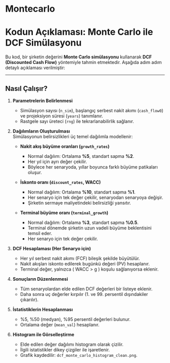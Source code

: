 # Montecarlo
# Kodun Açıklaması: Monte Carlo ile DCF Simülasyonu

Bu kod, bir şirketin değerini **Monte Carlo simülasyonu** kullanarak **DCF (Discounted Cash Flow)** yöntemiyle tahmin etmektedir. Aşağıda adım adım detaylı açıklaması verilmiştir:  

---
## Nasıl Çalışır?

1. **Parametrelerin Belirlenmesi**  
   - Simülasyon sayısı (`n_sim`), başlangıç serbest nakit akımı (`cash_flow0`) ve projeksiyon süresi (`years`) tanımlanır.  
   - Rastgele sayı üreteci (`rng`) ile tekrarlanabilirlik sağlanır.

2. **Dağılımların Oluşturulması**  
   Simülasyonun belirsizlikleri üç temel dağılımla modellenir:  

   - **Nakit akış büyüme oranları (`growth_rates`)**  
     - Normal dağılım: Ortalama **%5**, standart sapma **%2**.  
     - Her yıl için ayrı değer çekilir.  
     - Böylece her senaryoda, yıllar boyunca farklı büyüme patikaları oluşur.  

   - **İskonto oranı (`discount_rates`, WACC)**  
     - Normal dağılım: Ortalama **%10**, standart sapma **%1**.  
     - Her senaryo için tek değer çekilir, senaryodan senaryoya değişir.  
     - Şirketin sermaye maliyetindeki belirsizliği yansıtır.  

   - **Terminal büyüme oranı (`terminal_growth`)**  
     - Normal dağılım: Ortalama **%3**, standart sapma **%0.5**.  
     - Terminal dönemde şirketin uzun vadeli büyüme beklentisini temsil eder.  
     - Her senaryo için tek değer çekilir.  

3. **DCF Hesaplaması (Her Senaryo için)**  
   - Her yıl serbest nakit akımı (FCF) bileşik şekilde büyütülür.  
   - Nakit akışları iskonto edilerek bugünkü değeri (PV) hesaplanır.  
   - Terminal değer, yalnızca \( WACC > g \) koşulu sağlanıyorsa eklenir.  

4. **Sonuçların Düzenlenmesi**  
   - Tüm senaryolardan elde edilen DCF değerleri bir listeye eklenir.  
   - Daha sonra uç değerler kırpılır (1. ve 99. persentil dışındakiler çıkarılır).  

5. **İstatistiklerin Hesaplanması**  
   - %5, %50 (medyan), %95 persentil değerleri bulunur.  
   - Ortalama değer (`mean_val`) hesaplanır.  

6. **Histogram ile Görselleştirme**  
   - Elde edilen değer dağılımı histogram olarak çizilir.  
   - İlgili istatistikler dikey çizgiler ile işaretlenir.  
   - Grafik kaydedilir: `dcf_monte_carlo_histogram_clean.png`.  
